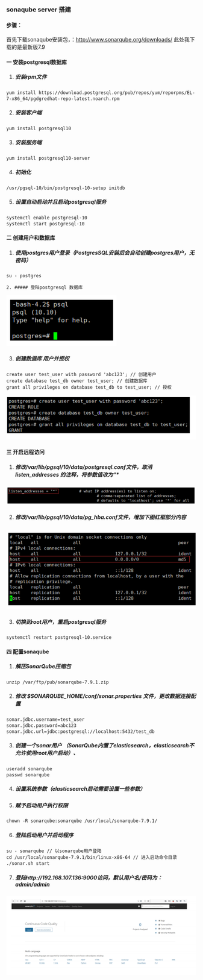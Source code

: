 ### sonaqube server 搭建



#### 步骤：



首先下载sonaqube安装包，：http://www.sonarqube.org/downloads/ 此处我下载的是最新版7.9



#### 一     安装postgresql数据库



1. #####   安装rpm文件



```
yum install https://download.postgresql.org/pub/repos/yum/reporpms/EL-7-x86_64/pgdgredhat-repo-latest.noarch.rpm
```



2. ##### 安装客户端



```
yum install postgresql10
```



3. ##### 安装服务端



```
yum install postgresql10-server
```



4. #####  初始化



```
/usr/pgsql-10/bin/postgresql-10-setup initdb
```



5. ##### 设置自动启动并且启动postgresql服务



```
systemctl enable postgresql-10
systemctl start postgresql-10
```





#### 二  创建用户和数据库



1. ##### 使用postgres用户登录（PostgresSQL安装后会自动创建postgres用户，无密码）



```
su - postgres
```



    2. ##### 登陆postgresql 数据库



![](images/s1.png)

3. ##### 创建数据库 用户并授权





```
create user test_user with password 'abc123'; // 创建用户
create database test_db owner test_user; // 创建数据库
grant all privileges on database test_db to test_user; // 授权
```



![](images/s2.png)





#### 三 开启远程访问



1. ##### 修改/var/lib/pgsql/10/data/postgresql.conf文件，取消 listen_addresses 的注释，将参数值改为“*



![](images/s3.png)



2. ##### 修改/var/lib/pgsql/10/data/pg_hba.conf文件，增加下图红框部分内容



![](images/s4.png)



3. #####  切换到root用户，重启postgresql服务





```
systemctl restart postgresql-10.service
```







#### 四   配置sonaqube 



1. ##### 解压SonarQube压缩包



```
unzip /var/ftp/pub/sonarqube-7.9.1.zip
```



2. #####   修改 $SONARQUBE_HOME/conf/sonar.properties 文件，更改数据连接配置



```
sonar.jdbc.username=test_user
sonar.jdbc.password=abc123
sonar.jdbc.url=jdbc:postgresql://localhost:5432/test_db
```



3. #####  创建一个sonar用户 （SonarQube内置了elasticsearch，elasticsearch不允许使用root用户启动）、



```
useradd sonarqube
passwd sonarqube
```



4. ##### 设置系统参数（elasticsearch启动需要设置一些参数）



5. #####  赋予启动用户执行权限



```
chown -R sonarqube:sonarqube /usr/local/sonarqube-7.9.1/
```



6. ##### 登陆启动用户并启动程序



```
su - sonarqube // 以sonarqube用户登陆
cd /usr/local/sonarqube-7.9.1/bin/linux-x86-64 // 进入启动命令目录
./sonar.sh start
```





7. ##### 登陆http://192.168.107.136:9000访问，默认用户名/密码为：admin/admin



![](images/s5.png)

